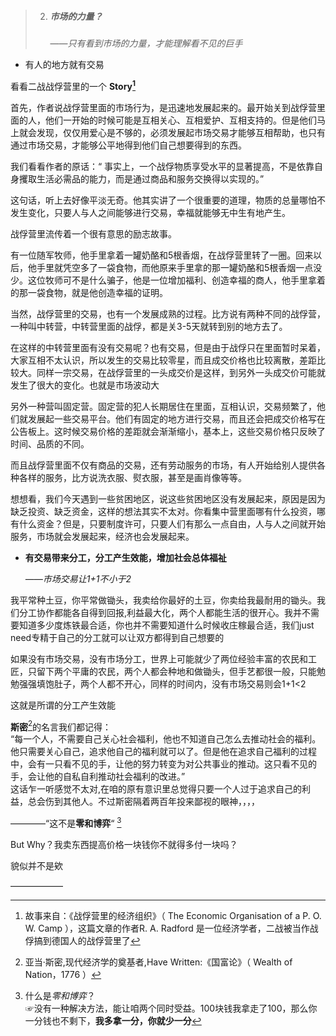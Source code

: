> 2. ##### **市场的力量？**
>
>    ——*只有看到市场的力量，才能理解看不见的巨手*

- 有人的地方就有交易

看看二战战俘营里的一个 **Story[^4]**

首先，作者说战俘营里面的市场行为，是迅速地发展起来的。最开始关到战俘营里面的人，他们一开始的时候可能是互相关心、互相爱护、互相支持的。但是他们马上就会发现，仅仅用爱心是不够的，必须发展起市场交易才能够互相帮助，也只有通过市场交易，才能够公平地得到他们自己想要得到的东西。

我们看看作者的原话：“ 事实上，一个战俘物质享受水平的显著提高，不是依靠自身攫取生活必需品的能力，而是通过商品和服务交换得以实现的。”

这句话，听上去好像平淡无奇。他其实讲了一个很重要的道理，物质的总量哪怕不发生变化，只要人与人之间能够进行交易，幸福就能够无中生有地产生。

战俘营里流传着一个很有意思的励志故事。

有一位随军牧师，他手里拿着一罐奶酪和5根香烟，在战俘营里转了一圈。回来以后，他手里就凭空多了一袋食物，而他原来手里拿的那一罐奶酪和5根香烟一点没少。这位牧师可不是什么骗子，他是一位增加福利、创造幸福的商人，他手里拿着的那一袋食物，就是他创造幸福的证明。

当然，战俘营里的交易，也有一个发展成熟的过程。比方说有两种不同的战俘营，一种叫中转营，中转营里面的战俘，都是关3-5天就转到别的地方去了。

在这样的中转营里面有没有交易呢？也有交易，但是由于战俘只在里面暂时呆着，大家互相不太认识，所以发生的交易比较零星，而且成交价格也比较离散，差距比较大。同样一宗交易，在战俘营里的一头成交价是这样，到另外一头成交价可能就发生了很大的变化。也就是市场波动大

另外一种营叫固定营。固定营的犯人长期居住在里面，互相认识，交易频繁了，他们就发展起一些交易平台。他们有固定的地方进行交易，而且还会把成交价格写在公告板上。这时候交易价格的差距就会渐渐缩小，基本上，这些交易价格只反映了时间、品质的不同。

而且战俘营里面不仅有商品的交易，还有劳动服务的市场，有人开始给别人提供各种各样的服务，比方说洗衣服、熨衣服，甚至是画肖像等等。

想想看，我们今天遇到一些贫困地区，说这些贫困地区没有发展起来，原因是因为缺乏投资、缺乏资金，这样的想法其实不太对。你看集中营里面哪有什么投资，哪有什么资金？但是，只要制度许可，只要人们有那么一点自由，人与人之间就开始服务，市场就会发展起来，经济也会发展起来。

- **有交易带来分工，分工产生效能，增加社会总体福祉**

  *——市场交易让1+1不小于2*

我平常种土豆，你平常做锄头，我卖给你最好的土豆，你卖给我最耐用的锄头。我们分工协作都能各自得到回报,利益最大化，两个人都能生活的很开心。我并不需要知道多少度炼铁最合适，你也并不需要知道什么时候收庄稼最合适，我们just need专精于自己的分工就可以让双方都得到自己想要的

如果没有市场交易，没有市场分工，世界上可能就少了两位经验丰富的农民和工匠，只留下两个平庸的农民，两个人都会种地和做锄头，但手艺都很一般，只能勉勉强强填饱肚子，两个人都不开心，同样的时间内，没有市场交易则会1+1<2

这就是所谓的分工产生效能







**斯密**[^5]的名言我们都记得：<br>“每一个人，不需要自己关心社会福利，他也不知道自己怎么去推动社会的福利。他只需要关心自己，追求他自己的福利就可以了。但是他在追求自己福利的过程中，会有一只看不见的手，让他的努力转变为对公共事业的推动。这只看不见的手，会让他的自私自利推动社会福利的改进。”<br>这话乍一听感觉不太对,在咱的原有意识里总觉得只要一个人过于追求自己的利益，总会伤到其他人。不过斯密隔着两百年投来鄙视的眼神，，，，

————“这不是**零和博弈**“ [^6]

But Why？我卖东西提高价格一块钱你不就得多付一块吗？

貌似并不是欸





——————



[^4]: 故事来自：《战俘营里的经济组织》（ The Economic Organisation of a P. O. W. Camp ），这篇文章的作者R. A. Radford 是一位经济学者，二战被当作战俘搞到德国人的战俘营里了
[^5]: 亚当·斯密,现代经济学的奠基者,Have Written:《国富论》（ Wealth of Nation，1776 ）
[^6]: 什么是*零和博弈*？<br>☞没有一种解决方法，能让咱两个同时受益。100块钱我拿走了100，那么你一分钱也不剩下，**我多拿一分，你就少一分**